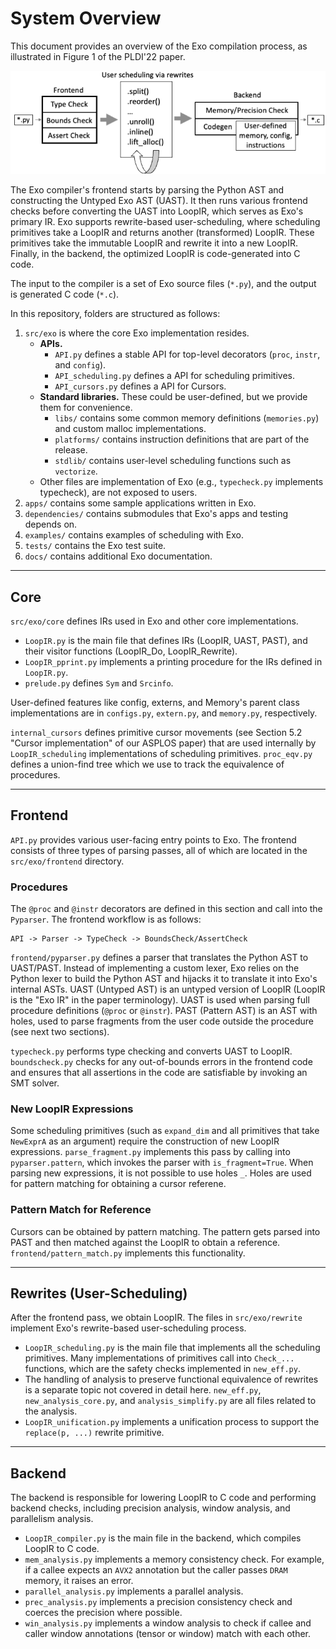 # System Overview

This document provides an overview of the Exo compilation process, as illustrated in Figure 1 of the PLDI'22 paper.

![System overview](images/system-overview.png)

The Exo compiler's frontend starts by parsing the Python AST and constructing the Untyped Exo AST (UAST).
It then runs various frontend checks before converting the UAST into LoopIR, which serves as Exo's primary IR.
Exo supports rewrite-based user-scheduling, where scheduling primitives take a LoopIR and returns another (transformed) LoopIR.
These primitives take the immutable LoopIR and rewrite it into a new LoopIR.
Finally, in the backend, the optimized LoopIR is code-generated into C code.

The input to the compiler is a set of Exo source files (`*.py`), and the output is generated C code (`*.c`).

In this repository, folders are structured as follows:

1. `src/exo` is where the core Exo implementation resides.
    - **APIs.**
      - `API.py` defines a stable API for top-level decorators (`proc`, `instr`, and `config`).
      - `API_scheduling.py` defines a API for scheduling primitives.
      - `API_cursors.py` defines a API for Cursors.
    - **Standard libraries.** These could be user-defined, but we provide them for convenience.
      - `libs/` contains some common memory definitions (`memories.py`) and custom malloc implementations. 
      - `platforms/` contains instruction definitions that are part of the release.
      - `stdlib/` contains user-level scheduling functions such as `vectorize`.
    - Other files are implementation of Exo (e.g., `typecheck.py` implements typecheck), are not exposed to users.
2. `apps/` contains some sample applications written in Exo.
3. `dependencies/` contains submodules that Exo's apps and testing depends on.
4. `examples/` contains examples of scheduling with Exo.
5. `tests/` contains the Exo test suite.
6. `docs/` contains additional Exo documentation.

---

## Core

`src/exo/core` defines IRs used in Exo and other core implementations.
- `LoopIR.py` is the main file that defines IRs (LoopIR, UAST, PAST), and their visitor functions (LoopIR_Do, LoopIR_Rewrite). 
- `LoopIR_pprint.py` implements a printing procedure for the IRs defined in `LoopIR.py`.
- `prelude.py` defines `Sym` and `Srcinfo`.

User-defined features like config, externs, and Memory's parent class implementations are in `configs.py`, `extern.py`, and `memory.py`, respectively.

`internal_cursors` defines primitive cursor movements (see Section 5.2 "Cursor implementation" of our ASPLOS paper) that are used internally by `LoopIR_scheduling` implementations of scheduling primitives.
`proc_eqv.py` defines a union-find tree which we use to track the equivalence of procedures.

---

## Frontend

`API.py` provides various user-facing entry points to Exo. The frontend consists of three types of parsing passes, all of which are located in the `src/exo/frontend` directory.

### Procedures

The `@proc` and `@instr` decorators are defined in this section and call into the `Pyparser`. The frontend workflow is as follows:
```
API -> Parser -> TypeCheck -> BoundsCheck/AssertCheck
```

`frontend/pyparser.py` defines a parser that translates the Python AST to UAST/PAST. Instead of implementing a custom lexer, Exo relies on the Python lexer to build the Python AST and hijacks it to translate it into Exo's internal ASTs. UAST (Untyped AST) is an untyped version of LoopIR (LoopIR is the "Exo IR" in the paper terminology). UAST is used when parsing full procedure definitions (`@proc` or `@instr`). PAST (Pattern AST) is an AST with holes, used to parse fragments from the user code outside the procedure (see next two sections).

`typecheck.py` performs type checking and converts UAST to LoopIR.
`boundscheck.py` checks for any out-of-bounds errors in the frontend code and ensures that all assertions in the code are satisfiable by invoking an SMT solver.

### New LoopIR Expressions

Some scheduling primitives (such as `expand_dim` and all primitives that take `NewExprA` as an argument) require the construction of new LoopIR expressions.
`parse_fragment.py` implements this pass by calling into `pyparser.pattern`, which invokes the parser with `is_fragment=True`.
When parsing new expressions, it is not possible to use holes `_`. Holes are used for pattern matching for obtaining a cursor referene.

### Pattern Match for Reference

Cursors can be obtained by pattern matching. The pattern gets parsed into PAST and then matched against the LoopIR to obtain a reference.
`frontend/pattern_match.py` implements this functionality.


---

## Rewrites (User-Scheduling)

After the frontend pass, we obtain LoopIR. The files in `src/exo/rewrite` implement Exo's rewrite-based user-scheduling process.

- `LoopIR_scheduling.py` is the main file that implements all the scheduling primitives. Many implementations of primitives call into `Check_...` functions, which are the safety checks implemented in `new_eff.py`.
- The handling of analysis to preserve functional equivalence of rewrites is a separate topic not covered in detail here. `new_eff.py`, `new_analysis_core.py`, and `analysis_simplify.py` are all files related to the analysis.
- `LoopIR_unification.py` implements a unification process to support the `replace(p, ...)` rewrite primitive.

---

## Backend

The backend is responsible for lowering LoopIR to C code and performing backend checks, including precision analysis, window analysis, and parallelism analysis.

- `LoopIR_compiler.py` is the main file in the backend, which compiles LoopIR to C code.
- `mem_analysis.py` implements a memory consistency check. For example, if a callee expects an `AVX2` annotation but the caller passes `DRAM` memory, it raises an error.
- `parallel_analysis.py` implements a parallel analysis.
- `prec_analysis.py` implements a precision consistency check and coerces the precision where possible.
- `win_analysis.py` implements a window analysis to check if callee and caller window annotations (tensor or window) match with each other.


